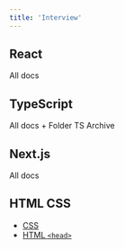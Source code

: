 ```yaml
---
title: 'Interview'
---
```


## React

All docs

## TypeScript

All docs + Folder TS Archive

## Next.js

All docs

## HTML CSS

- [CSS](../CSS/basis.md)
- [HTML `<head>`](../Non%20Code-related/html-head.md)
